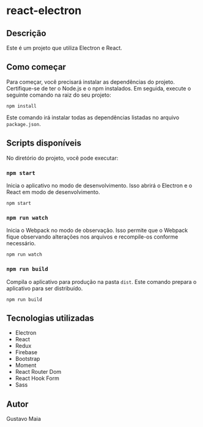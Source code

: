 <h1>react-electron</h1>

<h2>Descrição</h2>
<p>Este é um projeto que utiliza Electron e React.</p>

<h2>Como começar</h2>
<p>Para começar, você precisará instalar as dependências do projeto. Certifique-se de ter o Node.js e o npm instalados. Em seguida, execute o seguinte comando na raiz do seu projeto:</p>
<pre><code>npm install</code></pre>
<p>Este comando irá instalar todas as dependências listadas no arquivo <code>package.json</code>.</p>

<h2>Scripts disponíveis</h2>

<p>No diretório do projeto, você pode executar:</p>

<h3><code>npm start</code></h3>
<p>Inicia o aplicativo no modo de desenvolvimento. Isso abrirá o Electron e o React em modo de desenvolvimento.</p>
<pre><code>npm start</code></pre>

<h3><code>npm run watch</code></h3>
<p>Inicia o Webpack no modo de observação. Isso permite que o Webpack fique observando alterações nos arquivos e recompile-os conforme necessário.</p>
<pre><code>npm run watch</code></pre>

<h3><code>npm run build</code></h3>
<p>Compila o aplicativo para produção na pasta <code>dist</code>. Este comando prepara o aplicativo para ser distribuído.</p>
<pre><code>npm run build</code></pre>

<h2>Tecnologias utilizadas</h2>
<ul>
    <li>Electron</li>
    <li>React</li>
    <li>Redux</li>
    <li>Firebase</li>
    <li>Bootstrap</li>
    <li>Moment</li>
    <li>React Router Dom</li>
    <li>React Hook Form</li>
    <li>Sass</li>
</ul>

<h2>Autor</h2>
<p>Gustavo Maia</p>
